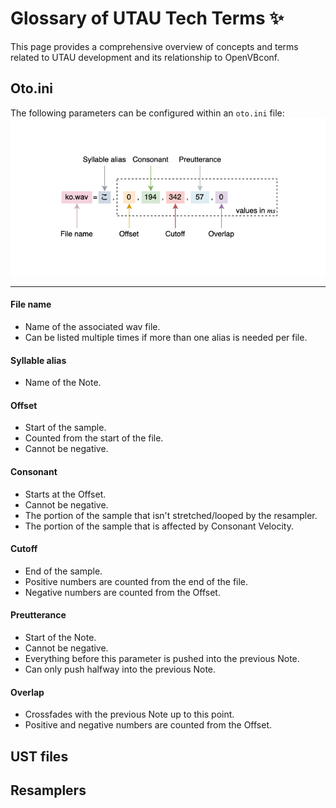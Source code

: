 # Glossary of UTAU Tech Terms ✨
This page provides a comprehensive overview of concepts and terms related to UTAU development and its relationship to OpenVBconf.

## Oto.ini
The following parameters can be configured within an `oto.ini` file:
![Anatomy of an oto.ini line](assets/oto-anatomy.png)

____

#### File name
- Name of the associated wav file. 
- Can be listed multiple times if more than one alias is needed per file. 

#### Syllable alias
- Name of the Note. 

#### Offset
- Start of the sample. 
- Counted from the start of the file. 
- Cannot be negative.

#### Consonant
- Starts at the Offset. 
- Cannot be negative.
- The portion of the sample that isn't stretched/looped by the resampler. 
- The portion of the sample that is affected by Consonant Velocity.

#### Cutoff
- End of the sample. 
- Positive numbers are counted from the end of the file.
- Negative numbers are counted from the Offset. 

#### Preutterance
- Start of the Note. 
- Cannot be negative.
- Everything before this parameter is pushed into the previous Note. 
- Can only push halfway into the previous Note. 

#### Overlap
- Crossfades with the previous Note up to this point. 
- Positive and negative numbers are counted from the Offset. 

## UST files

## Resamplers
